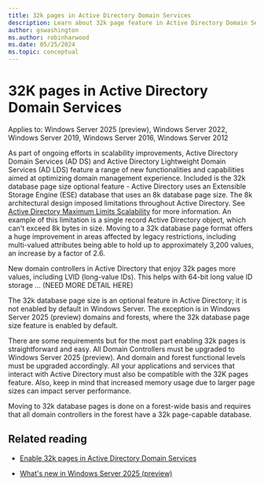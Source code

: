 ```yaml
---
title: 32k pages in Active Directory Domain Services
description: Learn about 32k page feature in Active Directory Domain Services
author: gswashington
ms.author: robinharwood
ms.date: 05/25/2024
ms.topic: conceptual
---
```


# 32K pages in Active Directory Domain Services

Applies to: Windows Server 2025 (preview), Windows Server 2022, Windows Server 2019, Windows Server 2016, Windows Server 2012

As part of ongoing efforts in scalability improvements, Active Directory Domain Services (AD DS) and Active Directory Lightweight Domain Services (AD LDS) feature a range of new functionalities and capabilities aimed at optimizing domain management experience. Included is the 32k database page size optional feature - Active Directory uses an Extensible Storage Engine (ESE) database that uses an 8k database page size. The 8k architectural design imposed limitations throughout Active Directory. See [Active Directory Maximum Limits Scalability]() for more information. An example of this limitation is a single record Active Directory object, which can't exceed 8k bytes in size. Moving to a 32k database page format offers a huge improvement in areas affected by legacy restrictions, including multi-valued attributes being able to hold up to approximately 3,200 values, an increase by a factor of 2.6.

New domain controllers in Active Directory that enjoy 32k pages more values, including LVID (long-value IDs). This helps with 64-bit long value ID storage ... (NEED MORE DETAIL HERE)

The 32k database page size is an optional feature in Active Directory; it is not enabled by default in Windows Server. The exception is in Windows Server 2025 (preview) domains and forests, where the 32k database page size feature is enabled by default.

There are some requirements but for the most part enabling 32k pages is straightforward and easy. All Domain Controllers must be upgraded to Windows Server 2025 (preview). And domain and forest functional levels must be upgraded accordingly. All your applications and services that interact with Active Directory must also be compatible with the 32K pages feature. Also, keep in mind that increased memory usage due to larger page sizes can impact server performance.

Moving to 32k database pages is done on a forest-wide basis and requires that all domain controllers in the forest have a 32k page-capable database.

## Related reading

- [Enable 32k pages in Active Directory Domain Services](/enable-32K-pages-active-directory-domain-services.md)

- [What's new in Windows Server 2025 (preview)](https://learn.microsoft.com/windows-server/get-started/whats-new-windows-server-2025#active-directory-domain-services)
